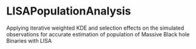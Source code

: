 # LISAPopulationAnalysis
Applying iterative weighted KDE and selection effects on the simulated observations for accurate estimation of population of Massive Black hole Binaries with LISA
